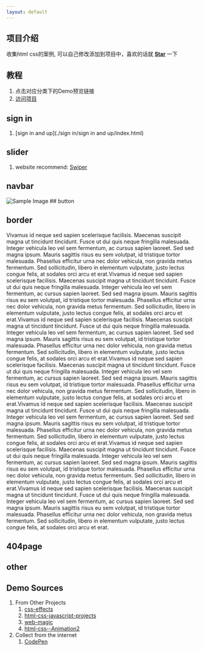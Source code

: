 ```yaml
---
layout: default
---
```

## 项目介绍
收集html css的案例, 可以自己修改添加到项目中，喜欢的话就 [**Star**](https://github.com/jainnieh/html-css-demo) 一下

## 教程
1. 点击对应分类下的Demo预览链接
2. [访问项目](https://github.com/jainnieh/html-css-demo)

## sign in
1. [sign in and up](./sign in/sign in and up/index.html)

## slider
1. website recommend: [Swiper](https://swiperjs.com/)

## navbar
<img src="https://via.placeholder.com/1800x400" alt="Sample Image">
## button

## border
Vivamus id neque sed sapien scelerisque facilisis. Maecenas suscipit magna ut tincidunt tincidunt. Fusce ut dui quis neque fringilla malesuada. Integer vehicula leo vel sem fermentum, ac cursus sapien laoreet. Sed sed magna ipsum. Mauris sagittis risus eu sem volutpat, id tristique tortor malesuada. Phasellus efficitur urna nec dolor vehicula, non gravida metus fermentum. Sed sollicitudin, libero in elementum vulputate, justo lectus congue felis, at sodales orci arcu et erat.Vivamus id neque sed sapien scelerisque facilisis. Maecenas suscipit magna ut tincidunt tincidunt. Fusce ut dui quis neque fringilla malesuada. Integer vehicula leo vel sem fermentum, ac cursus sapien laoreet. Sed sed magna ipsum. Mauris sagittis risus eu sem volutpat, id tristique tortor malesuada. Phasellus efficitur urna nec dolor vehicula, non gravida metus fermentum. Sed sollicitudin, libero in elementum vulputate, justo lectus congue felis, at sodales orci arcu et erat.Vivamus id neque sed sapien scelerisque facilisis. Maecenas suscipit magna ut tincidunt tincidunt. Fusce ut dui quis neque fringilla malesuada. Integer vehicula leo vel sem fermentum, ac cursus sapien laoreet. Sed sed magna ipsum. Mauris sagittis risus eu sem volutpat, id tristique tortor malesuada. Phasellus efficitur urna nec dolor vehicula, non gravida metus fermentum. Sed sollicitudin, libero in elementum vulputate, justo lectus congue felis, at sodales orci arcu et erat.Vivamus id neque sed sapien scelerisque facilisis. Maecenas suscipit magna ut tincidunt tincidunt. Fusce ut dui quis neque fringilla malesuada. Integer vehicula leo vel sem fermentum, ac cursus sapien laoreet. Sed sed magna ipsum. Mauris sagittis risus eu sem volutpat, id tristique tortor malesuada. Phasellus efficitur urna nec dolor vehicula, non gravida metus fermentum. Sed sollicitudin, libero in elementum vulputate, justo lectus congue felis, at sodales orci arcu et erat.Vivamus id neque sed sapien scelerisque facilisis. Maecenas suscipit magna ut tincidunt tincidunt. Fusce ut dui quis neque fringilla malesuada. Integer vehicula leo vel sem fermentum, ac cursus sapien laoreet. Sed sed magna ipsum. Mauris sagittis risus eu sem volutpat, id tristique tortor malesuada. Phasellus efficitur urna nec dolor vehicula, non gravida metus fermentum. Sed sollicitudin, libero in elementum vulputate, justo lectus congue felis, at sodales orci arcu et erat.Vivamus id neque sed sapien scelerisque facilisis. Maecenas suscipit magna ut tincidunt tincidunt. Fusce ut dui quis neque fringilla malesuada. Integer vehicula leo vel sem fermentum, ac cursus sapien laoreet. Sed sed magna ipsum. Mauris sagittis risus eu sem volutpat, id tristique tortor malesuada. Phasellus efficitur urna nec dolor vehicula, non gravida metus fermentum. Sed sollicitudin, libero in elementum vulputate, justo lectus congue felis, at sodales orci arcu et erat.Vivamus id neque sed sapien scelerisque facilisis. Maecenas suscipit magna ut tincidunt tincidunt. Fusce ut dui quis neque fringilla malesuada. Integer vehicula leo vel sem fermentum, ac cursus sapien laoreet. Sed sed magna ipsum. Mauris sagittis risus eu sem volutpat, id tristique tortor malesuada. Phasellus efficitur urna nec dolor vehicula, non gravida metus fermentum. Sed sollicitudin, libero in elementum vulputate, justo lectus congue felis, at sodales orci arcu et erat.
## 404page

## other

## Demo Sources
1. From Other Projects
   1. [css-effects](https://github.com/sunyctf/css-effects)
   2. [html-css-javascript-projects](https://github.com/solygambas/html-css-javascript-projects)
   3. [web-magic](https://github.com/vnyoon/web-magic)
   4. [html-css--Animation2](https://github.com/LinkCisss/html-css--Animation2)
2. Collect from the internet
   1. [CodePen](https://codepen.io/your-work "可发布作品")

